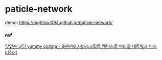 # paticle-network

demo: https://nightowl094.github.io/paticle-network/

### ref

[맛있는 코딩 yummy coding - 8분만에 자바스크립트 캔버스로 파티클 네트워크 마스터하기](https://www.youtube.com/watch?v=Yk06gGEHxfI&list=WL&index=2)

